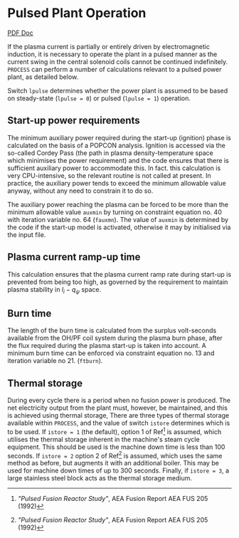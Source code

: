 # Pulsed Plant Operation

[PDF Doc](./media/pulsed-doc.pdf)

If the plasma current is partially or entirely driven by electromagnetic induction, it is necessary to operate the plant in a pulsed manner as the current swing in the central solenoid coils cannot be continued indefinitely. `PROCESS` can perform a number of calculations relevant to a pulsed power plant, as detailed below.

Switch `lpulse` determines whether the power plant is assumed to be based on steady-state (`lpulse = 0`) or pulsed (`lpulse = 1`) operation.

## Start-up power requirements

The minimum auxiliary power required during the start-up (ignition) phase is calculated on the basis of a POPCON analysis. Ignition is accessed via the so-called Cordey Pass (the path in plasma density-temperature space which minimises the power requirement) and the code ensures that there is sufficient auxiliary power to accommodate this. In fact. this calculation is very CPU-intensive, so the relevant routine is not called at present. In practice, the auxiliary power tends to exceed the minimum allowable value anyway, without any need to constrain it to do so.

The auxiliary power reaching the plasma can be forced to be more than the minimum allowable value `auxmin` by turning on constraint equation no. 40 with iteration variable no. 64 (`fauxmn`). The value of `auxmin` is determined by the code if the start-up model is activated, otherwise it may by initialised via the input file.

## Plasma current ramp-up time

This calculation ensures that the plasma current ramp rate during start-up is prevented from being too high, as governed by the requirement to maintain plasma stability in $l_i - q_\psi$ space.

## Burn time

The length of the burn time is calculated from the surplus volt-seconds available from the OH/PF coil system during the plasma burn phase, after the flux required during the plasma start-up is taken into account. A minimum burn time can be enforced via constraint equation no. 13 and iteration variable no 21. (`ftburn`).

## Thermal storage

During every cycle there is a period when no fusion power is produced. The net electricity output from the plant must, however, be maintained, and this is achieved using thermal storage, There are three types of thermal storage available within `PROCESS`, and the value of switch `istore` determines which is to be used. If `istore = 1` (the default), option 1 of Ref[^1] is assumed, which utilises the thermal storage inherent in the machine's steam cycle equipment. This should be used is the machine down time is less than 100 seconds. If `istore = 2` option 2 of Ref[^1] is assumed, which uses the same method as before, but augments it with an additional boiler. This may be used for machine down times of up to 300 seconds. Finally, if `istore = 3`, a large stainless steel block acts as the thermal storage medium.

[^1]: *"Pulsed Fusion Reactor Study"*, AEA Fusion Report AEA FUS 205 (1992)